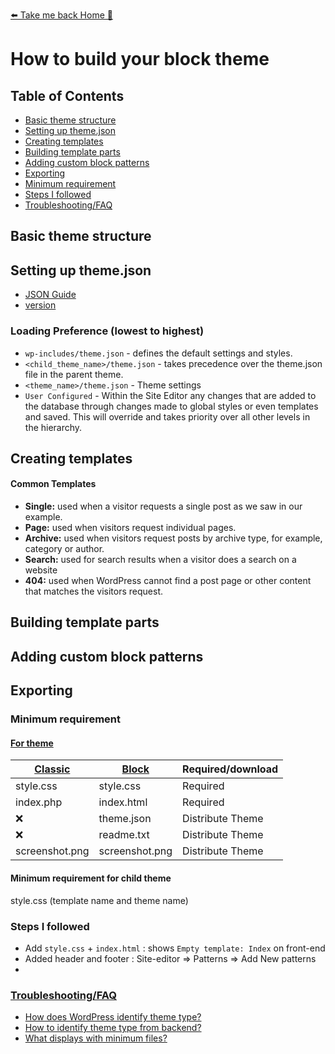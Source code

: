 [⬅️ Take me back Home 🏡](../../README.md)

# How to build your block theme

## Table of Contents
- [Basic theme structure](#basic-theme-structure)
- [Setting up theme.json](#setting-up-themejson)
- [Creating templates](#creating-templates)
- [Building template parts](#building-template-parts)
- [Adding custom block patterns](#adding-custom-block-patterns)
- [Exporting](#exporting)
- [Minimum requirement](#minimum-requirement)
- [Steps I followed](#steps-i-followed)
- [Troubleshooting/FAQ](#troubleshootingfaq)

## Basic theme structure

## Setting up theme.json
- [JSON Guide](https://developer.wordpress.org/block-editor/reference-guides/theme-json-reference/theme-json-living/)
- [version](https://developer.wordpress.org/block-editor/reference-guides/theme-json-reference/)


### Loading Preference (lowest to highest)
- `wp-includes/theme.json` -  defines the default settings and styles.
- `<child_theme_name>/theme.json` - takes precedence over the theme.json file in the parent theme.
- `<theme_name>/theme.json` - Theme settings
- `User Configured` - Within the Site Editor any changes that are added to the database through changes made to global styles or even templates and saved. This will override and takes priority over all other levels in the hierarchy.


## Creating templates
#### Common Templates
- <b>Single:</b> used when a visitor requests a single post as we saw in our example.
- <b>Page:</b> used when visitors request individual pages.
- <b>Archive:</b> used when visitors request posts by archive type, for example, category or author.
- <b>Search:</b> used for search results when a visitor does a search on a website
- <b>404:</b> used when WordPress cannot find a post page or other content that matches the visitors request.



## Building template parts
## Adding custom block patterns
## Exporting


### Minimum requirement

#### [For theme](https://developer.wordpress.org/themes/basics/organizing-theme-files/)

| [Classic](https://developer.wordpress.org/themes/releasing-your-theme/required-theme-files/)    | [Block](https://make.wordpress.org/themes/handbook/review/required/#11-block-themes) | Required/download |
| -------- | ------- | ------- |
| style.css  | style.css   |Required   |
| index.php  | index.html   |Required   |
| :x:   |  theme.json   |Distribute Theme   |
| :x:   |  readme.txt   |Distribute Theme     |
| screenshot.png   |  screenshot.png   |Distribute Theme   |

#### Minimum requirement for child theme 
  style.css (template name and theme name)

 

### Steps I followed
* Add `style.css` + `index.html` : shows `Empty template: Index` on front-end
* Added header and footer : Site-editor => Patterns => Add New patterns
*


### [Troubleshooting/FAQ](debugging.md)
* [How does WordPress identify theme type?](debugging.md#how-does-wordpress-identify-theme-type)
* [How to identify theme type from backend?](debugging.md#how-to-identify-theme-type-from-backend)
* [What displays with minimum files?](debugging.md#what-displays-with-minimum-files)